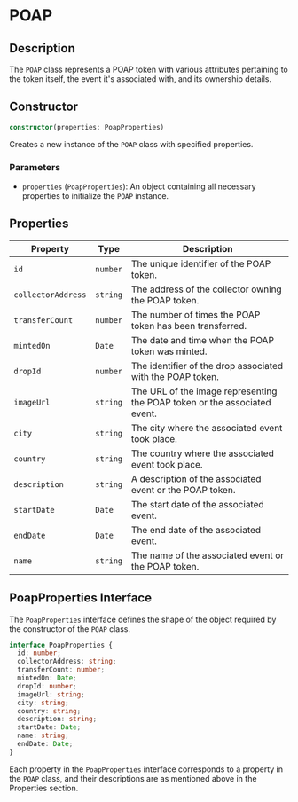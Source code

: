 # POAP

## Description

The `POAP` class represents a POAP token with various attributes pertaining to the token itself, the event it's associated with, and its ownership details.

## Constructor

```typescript
constructor(properties: PoapProperties)
```

Creates a new instance of the `POAP` class with specified properties.

### Parameters

- `properties` (`PoapProperties`): An object containing all necessary properties to initialize the `POAP` instance.

## Properties

| Property           | Type     | Description                                                               |
| ------------------ | -------- | ------------------------------------------------------------------------- |
| `id`               | `number` | The unique identifier of the POAP token.                                  |
| `collectorAddress` | `string` | The address of the collector owning the POAP token.                       |
| `transferCount`    | `number` | The number of times the POAP token has been transferred.                  |
| `mintedOn`         | `Date`   | The date and time when the POAP token was minted.                         |
| `dropId`           | `number` | The identifier of the drop associated with the POAP token.                |
| `imageUrl`         | `string` | The URL of the image representing the POAP token or the associated event. |
| `city`             | `string` | The city where the associated event took place.                           |
| `country`          | `string` | The country where the associated event took place.                        |
| `description`      | `string` | A description of the associated event or the POAP token.                  |
| `startDate`        | `Date`   | The start date of the associated event.                                   |
| `endDate`          | `Date`   | The end date of the associated event.                                     |
| `name`             | `string` | The name of the associated event or the POAP token.                       |

## PoapProperties Interface

The `PoapProperties` interface defines the shape of the object required by the constructor of the `POAP` class.

```typescript
interface PoapProperties {
  id: number;
  collectorAddress: string;
  transferCount: number;
  mintedOn: Date;
  dropId: number;
  imageUrl: string;
  city: string;
  country: string;
  description: string;
  startDate: Date;
  name: string;
  endDate: Date;
}
```

Each property in the `PoapProperties` interface corresponds to a property in the `POAP` class, and their descriptions are as mentioned above in the Properties section.
